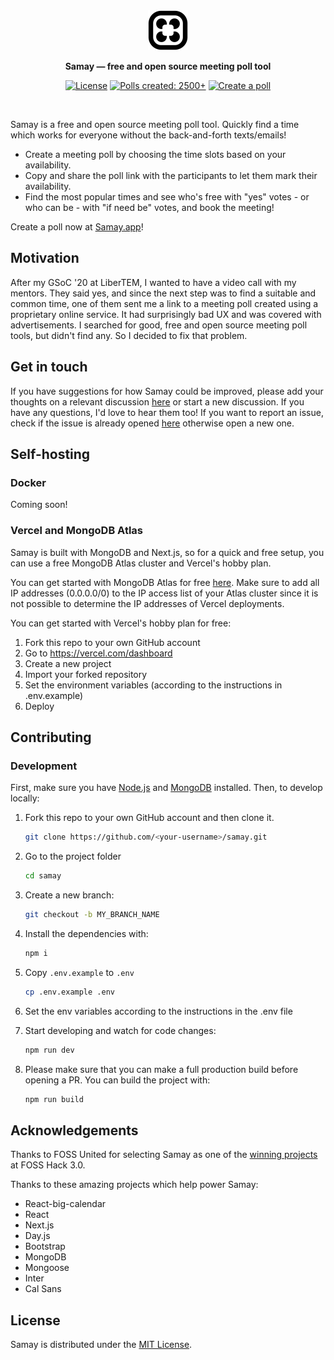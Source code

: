 <div align="center">
  <a href="https://samay.app/">
    <img
      src="./public/favicon.svg"
      alt="Samay Logo"
      height="64"
    />
  </a>
  <p>
    <b>
      Samay — free and open source meeting poll tool
    </b>
  </p>
  <p>

[![License](https://img.shields.io/github/license/samayapp/samay?color=%23000000&style=for-the-badge)](https://github.com/samayapp/samay/blob/main/LICENSE)
[![Polls created: 2500+](https://shields.io/badge/style-2500+-black?&style=for-the-badge&label=Polls%20created)](https://samay.app/)
[![Create a poll](https://shields.io/badge/style-Now-black?&style=for-the-badge&label=Create%20a%20poll)](https://samay.app/)

  </p>
  <br/>
</div>

Samay is a free and open source meeting poll tool. Quickly find a time which works for everyone without the back-and-forth texts/emails!

- Create a meeting poll by choosing the time slots based on your availability.
- Copy and share the poll link with the participants to let them mark their availability.
- Find the most popular times and see who's free with "yes" votes - or who can be - with "if need be" votes, and book the meeting!

Create a poll now at [Samay.app](https://samay.app/)!

## Motivation

After my GSoC '20 at LiberTEM, I wanted to have a video call with my mentors. They said yes, and since the next step was to find a suitable and common time, one of them sent me a link to a meeting poll created using a proprietary online service. It had surprisingly bad UX and was covered with advertisements. I searched for good, free and open source meeting poll tools, but didn't find any. So I decided to fix that problem.

## Get in touch

If you have suggestions for how Samay could be improved, please add your thoughts on a relevant discussion [here](https://github.com/samayapp/samay/discussions/) or start a new discussion. If you have any questions, I'd love to hear them too! If you want to report an issue, check if the issue is already opened [here](https://github.com/samayapp/samay/issues) otherwise open a new one.

## Self-hosting

### Docker

Coming soon!

### Vercel and MongoDB Atlas

Samay is built with MongoDB and Next.js, so for a quick and free setup, you can use a free MongoDB Atlas cluster and Vercel's hobby plan.

You can get started with MongoDB Atlas for free [here](https://www.mongodb.com/basics/mongodb-atlas-tutorial). Make sure to add all IP addresses (0.0.0.0/0) to the IP access list of your Atlas cluster since it is not possible to determine the IP addresses of Vercel deployments.

You can get started with Vercel's hobby plan for free:

1. Fork this repo to your own GitHub account
2. Go to https://vercel.com/dashboard
3. Create a new project
4. Import your forked repository
5. Set the environment variables (according to the instructions in .env.example)
6. Deploy

## Contributing

### Development

First, make sure you have [Node.js](https://nodejs.org/en/) and [MongoDB](https://www.mongodb.com/docs/manual/installation/#mongodb-installation-tutorials) installed. Then, to develop locally:

1. Fork this repo to your own GitHub account and then clone it.

   ```sh
   git clone https://github.com/<your-username>/samay.git
   ```

2. Go to the project folder

   ```sh
   cd samay
   ```

3. Create a new branch:

   ```sh
   git checkout -b MY_BRANCH_NAME
   ```

4. Install the dependencies with:

   ```sh
   npm i
   ```

5. Copy `.env.example` to `.env`

   ```sh
   cp .env.example .env
   ```

6. Set the env variables according to the instructions in the .env file

7. Start developing and watch for code changes:

   ```sh
   npm run dev
   ```

8. Please make sure that you can make a full production build before opening a PR. You can build the project with:

   ```sh
   npm run build
   ```

## Acknowledgements

Thanks to FOSS United for selecting Samay as one of the [winning projects](https://forum.fossunited.org/t/foss-hack-3-0-results/1882) at FOSS Hack 3.0.

Thanks to these amazing projects which help power Samay:

- React-big-calendar
- React
- Next.js
- Day.js
- Bootstrap
- MongoDB
- Mongoose
- Inter
- Cal Sans

## License

Samay is distributed under the [MIT License](https://github.com/samayapp/samay/blob/main/LICENSE).
